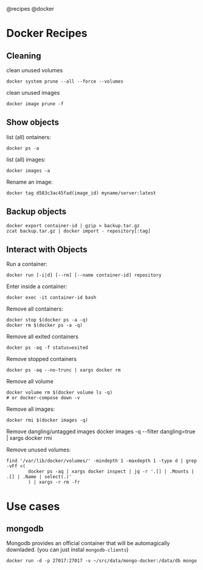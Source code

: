 @recipes
@docker

# Docker Recipes

## Cleaning

clean unused volumes

    docker system prune --all --force --volumes

clean unused images

    docker image prune -f

## Show objects
list (all) ontainers:

    docker ps -a

list (all) images:

    docker images -a

Rename an image:

    docker tag d583c3ac45fad(image_id) myname/server:latest

## Backup objects

    docker export container-id | gzip > backup.tar.gz
    zcat backup.tar.gz | docker import - repository[:tag]


## Interact with Objects

Run a container:

    docker run [-i|d] [--rm] [--name container-id] repository

Enter inside a container:

    docker exec -it container-id bash

Remove all containers:

    docker stop $(docker ps -a -q)
    docker rm $(docker ps -a -q)

Remove all exited containers

    docker ps -aq -f status=exited

Remove stopped containers

    docker ps -aq --no-trunc | xargs docker rm

Remove all volume

    docker volume rm $(docker volume ls -q)
    # or docker-compose down -v

Remove all images:

    docker rmi $(docker images -q)

Remove dangling/untagged images
    docker images -q --filter dangling=true | xargs docker rmi

Remove unused volumes:

    find '/var/lib/docker/volumes/' -mindepth 1 -maxdepth 1 -type d | grep -vFf <(
            docker ps -aq | xargs docker inspect | jq -r '.[] | .Mounts | .[] | .Name | select(.)'
            ) | xargs -r rm -fr

# Use cases

## mongodb

Mongodb provides an official container that will be automagically downladed. (you can just instal `mongodb-clients`)

    docker run -d -p 27017:27017 -v ~/src/data/mongo-docker:/data/db mongo
